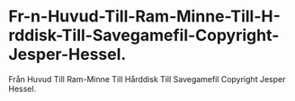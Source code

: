 # Fr-n-Huvud-Till-Ram-Minne-Till-H-rddisk-Till-Savegamefil-Copyright-Jesper-Hessel.
Från Huvud Till Ram-Minne Till Hårddisk Till Savegamefil Copyright Jesper Hessel.
